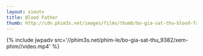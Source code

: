 ```yaml
---
layout: sieutv
title: Blood Father
thumb: http://cdn.phim3s.net/images/films/thumb/bo-gia-sat-thu-blood-father-2016.jpg
---
```

{% include jwpadv src='//phim3s.net/phim-le/bo-gia-sat-thu_9382/xem-phim//video.mp4' %}